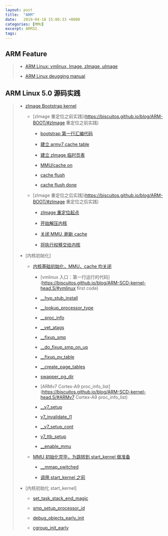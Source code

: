 ```yaml
---
layout: post
title:  "ARM"
date:   2019-04-18 15:06:33 +0800
categories: [MMU]
excerpt: ARM32.
tags:
---
```


## <span id="ARM Boot">ARM Feature</span>

> - [ARM Linux: vmlinux, Image, zImage, uImage](https://biscuitos.github.io/blog/ARM-Kernel-Image/)
>
> - [ARM Linux deugging manual](https://biscuitos.github.io/blog/BOOTASM-debuggingTools/)

## ARM Linux 5.0 源码实践

> - [zImage Bootstrap kernel](https://biscuitos.github.io/blog/ARM-BOOT/)
>
>   - [zImage 重定位之前实践](https://biscuitos.github.io/blog/ARM-BOOT/#zImage 重定位之前实践)
>
>     - [bootstrap 第一行汇编代码](https://biscuitos.github.io/blog/ARM-BOOT/#v0.0.1)
>
>     - [建立 armv7 cache table](https://biscuitos.github.io/blog/ARM-BOOT/#v0.0.2)
>
>     - [建立 zImage 临时页表](https://biscuitos.github.io/blog/ARM-BOOT/#v0.0.3)
>
>     - [MMU/cache on](https://biscuitos.github.io/blog/ARM-BOOT/#v0.0.4)
>
>     - [cache flush](https://biscuitos.github.io/blog/ARM-BOOT/#v0.0.5)
>
>     - [cache flush done](https://biscuitos.github.io/blog/ARM-BOOT/#v0.0.6)
>
>   - [zImage 重定位之后实践](https://biscuitos.github.io/blog/ARM-BOOT/#zImage 重定位之后实践)
>
>     - [zImage 重定位起点](https://biscuitos.github.io/blog/ARM-BOOT/#v0.0.7)
>
>     - [开始解压内核](https://biscuitos.github.io/blog/ARM-BOOT/#v0.0.8)
>
>     - [关闭 MMU, 刷新 cache](https://biscuitos.github.io/blog/ARM-BOOT/#v0.0.9)
>
>     - [将执行权移交给内核](https://biscuitos.github.io/blog/ARM-BOOT/#v0.1.0)
>
> - [内核初始化]
>
>   - [内核基础初始化，MMU，cache 均关闭]()
>
>     - [vmlinux 入口：第一行运行的代码](https://biscuitos.github.io/blog/ARM-SCD-kernel-head.S/#vmlinux first code)
>
>     - [__hyp_stub_install](https://biscuitos.github.io/blog/ARM-SCD-kernel-head.S/#__hyp_stub_install)
>
>     - [__lookup_processor_type](https://biscuitos.github.io/blog/ARM-SCD-kernel-head.S/#__lookup_processor_type)
>
>     - [__proc_info](https://biscuitos.github.io/blog/ARM-SCD-kernel-head.S/#__proc_info)
>
>     - [__vet_atags](https://biscuitos.github.io/blog/ARM-SCD-kernel-head.S/#__vet_atags)
>
>     - [__fixup_smp](https://biscuitos.github.io/blog/ARM-SCD-kernel-head.S/#__fixup_smp)
>
>     - [__do_fixup_smp_on_up](https://biscuitos.github.io/blog/ARM-SCD-kernel-head.S/#__do_fixup_smp_on_up)
>
>     - [__fixup_pv_table](https://biscuitos.github.io/blog/ARM-SCD-kernel-head.S/#__fixup_pv_table)
>
>     - [__create_page_tables](https://biscuitos.github.io/blog/ARM-SCD-kernel-head.S/#__create_page_tables)
>
>     - [swapper_pg_dir](https://biscuitos.github.io/blog/ARM-SCD-kernel-head.S/#swapper_pg_dir)
>
>     - [ARMv7 Cortex-A9 proc_info_list](https://biscuitos.github.io/blog/ARM-SCD-kernel-head.S/#ARMv7 Cortex-A9 proc_info_list)
>
>     - [__v7_setup](https://biscuitos.github.io/blog/ARM-SCD-kernel-head.S/#__v7_setup)
>
>     - [v7_invalidate_l1](https://biscuitos.github.io/blog/ARM-SCD-kernel-head.S/#v7_invalidate_l1)
>
>     - [__v7_setup_cont](https://biscuitos.github.io/blog/ARM-SCD-kernel-head.S/#__v7_setup_cont)
>
>     - [v7_ttb_setup](https://biscuitos.github.io/blog/ARM-SCD-kernel-head.S/#v7_ttb_setup)
>
>     - [__enable_mmu](https://biscuitos.github.io/blog/ARM-SCD-kernel-head.S/#__enable_mmu)
>
>   - [MMU 初始化完毕，为跳转到 start_kernel 做准备]()
>
>     - [__mmap_switched](https://biscuitos.github.io/blog/ARM-SCD-kernel-head.S/#__mmap_switched)
>
>     - [调用 start_kernel 之前](https://biscuitos.github.io/blog/ARM-SCD-kernel-head.S/#start_kernel_last)
>
> - [内核初始化 start_kernel]
>
>   - [set_task_stack_end_magic](https://biscuitos.github.io/blog/ARM-SCD-start_kernel.S/#set_task_stack_end_magic)
>
>   - [smp_setup_processor_id](https://biscuitos.github.io/blog/ARM-SCD-start_kernel.S/#smp_setup_processor_id)
>
>   - [debug_objects_early_init](https://biscuitos.github.io/blog/ARM-SCD-start_kernel.S/#debug_objects_early_init)
>
>   - [cgroup_init_early](https://biscuitos.github.io/blog/ARM-SCD-start_kernel.S/#cgroup_init_early)
>
>
